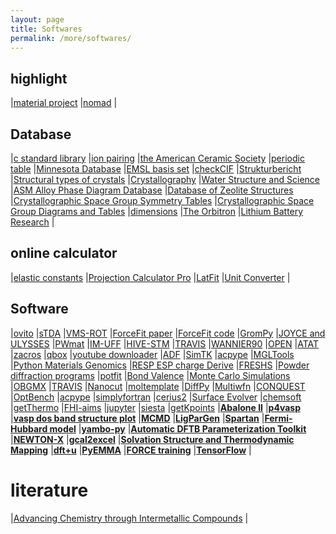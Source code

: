```yaml
---
layout: page
title: Softwares
permalink: /more/softwares/
---
```


## highlight
|[material project](https://www.materialsproject.org/)
|[nomad](https://nomad-coe.eu/)
|

## Database
|[c standard library](http://www.tutorialspoint.com/c_standard_library/)
|[ion pairing](http://pubs.acs.org/page/vi/ion_pairing.html)
|[the American Ceramic Society](http://ceramics.org/)
|[periodic table](https://ptable.com/)
|[Minnesota Database](https://comp.chem.umn.edu/db/)
|[EMSL basis set](https://bse.pnl.gov/bse/portal)
|[checkCIF](http://checkcif.iucr.org/index.html)
|[Strukturbericht](https://commons.wikimedia.org/wiki/Strukturbericht)
|[Structural types of crystals](http://zhugayevych.me/CryStr/Str/index.htm)
|[Crystallography](http://www.webmineral.com/crystall.shtml#.WgzwkzdrzIU)
|[Water Structure and Science](http://www1.lsbu.ac.uk/water/water_structure_science.html)
|[ASM Alloy Phase Diagram Database](http://mio.asminternational.org/apd/index.aspx)
|[Database of Zeolite Structures](http://www.iza-structure.org/databases/)
|[Crystallographic Space Group Symmetry Tables](http://homepage.univie.ac.at/nikos.pinotsis/spacegroup.html)
|[Crystallographic Space Group Diagrams and Tables](http://img.chem.ucl.ac.uk/sgp/mainmenu.htm)
|[dimensions](http://www.dimensions-math.org/Dim_E.htm)
|[The Orbitron](http://winter.group.shef.ac.uk/orbitron/)
|[Lithium Battery Research](http://lithiumbatteryresearch.com/Dendrites-and-Fracture.php)
|  

## online calculator
|[elastic constants](https://sites.google.com/site/geocalcproject/elastic-constants)
|[Projection Calculator Pro](http://www.projectorcentral.com/Acer-C110-projection-calculator-pro.htm)
|[LatFit](http://cpsp.informatik.uni-freiburg.de:8080/LatFit/Input.jsp)
|[Unit Converter](https://www.translatorscafe.com/unit-converter/fuel-efficiency-mass/btu-(it)-per-pound-[btu/lb]-to-kilojoule-per-kilogram-[kj/kg]/)
|  

## Software
|[ovito](http://www.ovito.org/)
|[sTDA](https://www.chemie.uni-bonn.de/pctc/mulliken-center/software/stda/stda)
|[VMS-ROT](http://pubs.acs.org/doi/abs/10.1021/acs.jctc.7b00533)
|[ForceFit paper](http://onlinelibrary.wiley.com/doi/10.1002/jcc.21523/abstract)
|[ForceFit code](https://aclark.chem.wsu.edu/software/)
|[GromPy](http://onlinelibrary.wiley.com/doi/10.1002/jcc.22947/abstract)
|[JOYCE and ULYSSES](http://pubs.rsc.org/en/content/articlelanding/2013/CP/C3CP44179B#!divAbstract)
|[PWmat](http://pwmatus.com/)
|[IM-UFF](http://www.sciencedirect.com/science/article/pii/S1093326317305181)
|[HIVE-STM](http://dannyvanpoucke.be/.hivestmcode)
|[TRAVIS](http://www.travis-analyzer.de/)
|[WANNIER90](http://www.wannier.org/index.html)
|[OPEN](http://www.sciencedirect.com/science/article/pii/S1093326316301188)
|[ATAT](http://www.brown.edu/Departments/Engineering/Labs/avdw/atat/)
|[zacros](http://zacros.org/)
|[qbox](http://eslab.ucdavis.edu/)
|[youtube downloader](https://www.onlinevideoconverter.com/video-converter)
|[ADF](https://www.scm.com/)
|[SimTK](https://simtk.org/index.php)
|[acpype](https://code.google.com/archive/p/acpype/)
|[MGLTools](http://mgltools.scripps.edu/downloads#msms)
|[Python Materials Genomics](https://pypi.python.org/pypi/pymatgen)
|[RESP ESP charge Derive](http://upjv.q4md-forcefieldtools.org/RED/)
|[FRESHS](http://www.freshs.org/dw/doku.php)
|[Powder diffraction programs](http://www.xray.cz/ecm-cd/soft/xray/index0083.html)
|[potfit](https://www.potfit.net/wiki/doku.php?id=start)
|[Bond Valence](http://www.ccp14.ac.uk/solution/bond_valence/)
|[Monte Carlo Simulations](http://omlc.ogi.edu/software/mc/)
|[OBGMX](http://software-lisc.fbk.eu/obgmx/#papers)
|[TRAVIS](http://www.travis-analyzer.de/)
|[Nanocut](https://github.com/aradi/nanocut/blob/master/doc/examples.rst)
|[moltemplate](http://www.moltemplate.org/index.html)
|[DiffPy](http://www.diffpy.org/)
|[Multiwfn](http://multiwfn.codeplex.com/)
|[CONQUEST](http://www.order-n.org/)
|[OptBench](http://optbench.org/index.html)
|[acpype](https://code.google.com/archive/p/acpype/)
|[simplyfortran](http://simplyfortran.com/)
|[cerius2](http://www.chem.cmu.edu/courses/09-560/docs/msi/simtools/C_FileFormats.html)
|[Surface Evolver](http://facstaff.susqu.edu/brakke/evolver/evolver.html)
|[chemsoft](http://www.chemsoft.ch/index.htm)
|[getThermo](https://github.com/carlosevmoura/getThermo)
|[FHI-aims](https://aimsclub.fhi-berlin.mpg.de/)
|[jupyter](http://jupyter.org/index.html)
|[siesta](https://departments.icmab.es/leem/siesta/)
|[getKpoints](http://muellergroup.jhu.edu/K-Points.html)
|[**Abalone II**](http://www.biomolecular-modeling.com/Abalone/index.html)
|[**p4vasp**](http://www.p4vasp.at/#/home)
|[**vasp dos band structure plot**](https://github.com/gVallverdu/bandstructureplots)
|[**MCMD**](https://github.com/khavernathy/mcmd)
|[**LigParGen**](http://zarbi.chem.yale.edu/ligpargen/index.html)
|[**Spartan**](https://www.wavefun.com/products/spartan.html)
|[**Fermi-Hubbard model**](https://github.com/georglind/fermihubbard)
|[**yambo-py**](http://yambopy.readthedocs.io/en/latest/#)
|[**Automatic DFTB Parameterization Toolkit**](https://bitbucket.org/solccp/adpt_core)
|[**NEWTON-X**](http://newtonx.org/)
|[**gcal2excel**](https://www.gcal2excel.com/)
|[**Solvation Structure and Thermodynamic Mapping**](http://sstmap.org/)
|[**dft+u**](http://hjkgrp.mit.edu/content/calculating-hubbard-u)
|[**PyEMMA**](http://www.emma-project.org/latest/)
|[**FORCE training**](http://www.bg.ic.ac.uk/research/c.clopath/code/)
|[**TensorFlow**](https://www.tensorflow.org/)
|

# literature
|[Advancing Chemistry through Intermetallic Compounds](http://pubs.acs.org/page/achre4/intermetallic-compounds)
|
